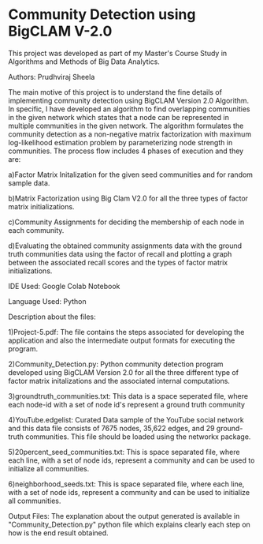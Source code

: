 # Community Detection using BigCLAM V-2.0

This project was developed as part of my Master's Course Study in Algorithms and Methods of Big Data Analytics.

Authors: Prudhviraj Sheela

The main motive of this project is to understand the fine details of implementing community detection using BigCLAM Version 2.0 Algorithm. In specific, I have developed an algorithm to find overlapping communities in the given network which states that a node can be represented in multiple communities in the given network. The algorithm formulates the community detection as a non-negative matrix factorization with maximum log-likelihood estimation problem by parameterizing node strength in communities. The process flow includes 4 phases of execution and they are:

a)Factor Matrix Initalization for the given seed communities and for random sample data.

b)Matrix Factorization using Big Clam V2.0 for all the three types of factor matrix initializations.

c)Community Assignments for deciding the membership of each node in each community.

d)Evaluating the obtained community assignments data with the ground truth communities data using the factor of recall and plotting a graph between the associated recall scores and the types of factor matrix initializations.

IDE Used: Google Colab Notebook

Language Used: Python

Description about the files:

1)Project-5.pdf: The file contains the steps associated for developing the application and also the intermediate output formats for executing the program.

2)Community_Detection.py: Python community detection program developed using BigCLAM Version 2.0 for all the three different type of factor matrix initalizations and the associated internal computations.

3)groundtruth_communities.txt: This data is a space seperated file, where each node-id with a set of node id's represent a ground truth community

4)YouTube.edgelist: Curated Data sample of the YouTube social network and this data file consists of 7675 nodes, 35,622 edges, and 29 ground-truth communities. This file should be loaded using the networkx package.

5)20percent_seed_communities.txt: This is space separated file, where each line, with a set of node ids, represent a community and can be used to initialize all communities.

6)neighborhood_seeds.txt: This is space separated file, where each line, with a set of node ids, represent a community and can be used to initialize all communities.

Output Files: The explanation about the output generated is available in "Community_Detection.py" python file which explains clearly each step on how is the end result obtained.
